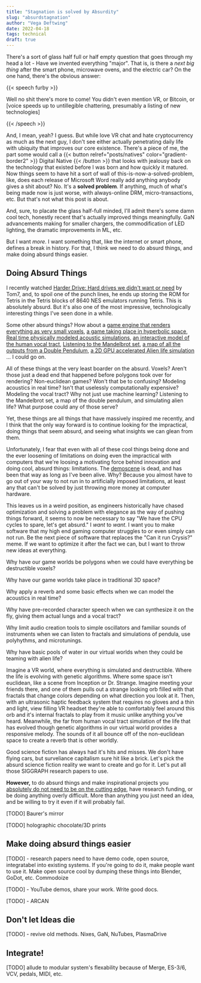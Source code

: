 ```yaml
---
title: "Stagnation is solved by Absurdity"
slug: "absurdstagnation"
author: "Vega Deftwing"
date: 2022-04-18
tags: technical
draft: true
---
```


There's a sort of glass half full or half empty question that goes through my head a lot - Have we invented everything "major". That is, is there a *next big thing* after the smart phone, microwave ovens, and the electric car? On the one hand, there's the obvious answer:

{{< speech furby >}}

Well no shit there's more to come! You didn't even mention VR, or Bitcoin, or [voice speeds up to untillegible chattering, presumably a listing of new technologies]

{{< /speech >}}

And, I mean, yeah? I guess. But while love VR chat and hate cryptocurrency as much as the next guy, I don't see either actually penetrating daily life with ubiquity that improves our core existence. There's a piece of me, the part some would call a  {{< button relref="posts/natives" color="gradient-border2" >}} Digital Native {{< /button >}} that looks with jealousy back on the technology that existed before I was born and how quickly it matured. Now things seem to have hit a sort of wall of this-is-now-a-solved-problem, like, does each release of Microsoft Word really add anything anybody gives a shit about? No. It's a **solved problem**. If anything, much of what's being made now is just worse, with always-online DRM, micro-transactions, etc. But that's not what this post is about.

And, sure, to placate the glass half-full minded, I'll admit there's some damn cool tech, honestly recent that's actually improved things meaningfully. GaN advancements making for smaller chargers, the commodification of LED lighting, the dramatic improvements in ML, etc.

But I want *more*. I want something that, like the internet or smart phone, defines a break in history. For that, I think we need to do absurd things, and make doing absurd things easier.

## Doing Absurd Things

I recently watched [Harder Drive: Hard drives we didn't want or need](https://www.youtube.com/watch?v=JcJSW7Rprio) by Tom7, and, to spoil one of the punch lines, he ends up storing the ROM for Tetris in the Tetris blocks of 8640 NES emulators running Tetris. This is absolutely absurd. But it's also one of the most impressive, technologically interesting things I've seen done in a while.

Some other absurd things? How about a [game engine that renders everything as very small voxels](https://www.youtube.com/watch?v=8ptH79R53c0), [a game taking place in hyperbolic space](https://www.youtube.com/watch?v=VYfWfrk5P7w), [Real time physically modeled acoustic simulations](https://youtu.be/t952yS8tcg8?t=156), [an interactive model of the human vocal tract](https://dood.al/pinktrombone/), [Listening to the Mandelbrot set](https://www.youtube.com/watch?v=GiAj9WW1OfQ), [a map of all the outputs from a Double Pendulum](https://observablehq.com/@rreusser/the-double-pendulum-fractal?collection=@rreusser/writeups), [a 2D GPU accelerated Alien life simulation](https://github.com/chrxh/alien) ... I could go on.

All of these things at the very least boarder on the absurd. Voxels? Aren't those just a dead end that happened before polygons took over for rendering? Non-euclidean games? Won't that be to confusing? Modeling acoustics in real time? Isn't that uselessly computationally expensive? Modeling the vocal tract? Why not just use machine learning? Listening to the Mandelbrot set, a map of the double pendulum, and simulating alien life? What purpose could any of those serve?

Yet, these things are all things that have massively inspired me recently, and I think that the only way forward is to continue looking for the impractical, doing things that seem absurd, and seeing what insights we can glean from them.

Unfortunately, I fear that even with all of these cool things being done and the ever loosening of limitations on doing even the impractical with computers that we're loosing a motivating force behind innovation and doing cool, absurd things: limitations. The [demoscene](https://en.wikipedia.org/wiki/Demoscene) is dead, and has been that way as long as I've been alive. Why? Because you almost have to go out of your way to not run in to artificially imposed limitations, at least any that can't be solved by just throwing more money at computer hardware.

This leaves us in a weird position, as engineers historically have chased optimization and solving a problem with elegance as the way of pushing things forward, it seems to now be necessary to say "We have the CPU cycles to spare, let's get absurd." I *want* to *want*. I want you to make software that my high end gaming computer struggles to or even simply can not run. Be the next piece of software that replaces the "Can it run Crysis?" meme. If we want to optimize it after the fact we can, but I want to throw new ideas at everything.

Why have our game worlds be polygons when we could have everything be destructible voxels?

Why have our game worlds take place in traditional 3D space?

Why apply a reverb and some basic effects when we can model the acoustics in real time?

Why have pre-recorded character speech when we can synthesize it on the fly, giving them actual lungs and a vocal tract?

Why limit audio creation tools to simple oscillators and familiar sounds of instruments when we can listen to fractals and simulations of pendula, use polyhythms, and microtunings.

Why have basic pools of water in our virtual worlds when they could be teaming with alien life?

Imagine a VR world, where everything is simulated and destructible. Where the life is evolving with genetic algorithms. Where some space isn't euclidean, like a scene from Inception or Dr. Strange. Imagine meeting your friends there, and one of them pulls out a strange looking orb filled with that fractals that change colors depending on what direction you look at it. Then, with an ultrasonic haptic feedback system that requires no gloves and a thin and light, view filling VR headset they're able to comfortably feel around this orb and it's internal fractals to play from it music unlike anything you've heard. Meanwhile, the far from human vocal tract simulation of the life that has evolved though genetic algorithms in our virtual world provides a responsive melody. The sounds of it all bounce off of the non-euclidean space to create a reverb that is other worldly.

Good science fiction has always had it's hits and misses. We don't have flying cars, but surveliance capitalism sure hit like a brick. Let's pick the absurd science fiction reality we want to create and go for it. Let's put all those SIGGRAPH research papers to use.

**However,** to do absurd things and make inspirational projects you <u>absolutely do not need to be on the cutting edge</u>, have research funding, or be doing anything overly difficult. More than anything you just need an idea, and be willing to try it even if it will probably fail.

[TODO] Baurer's mirror

[TODO] holographic chocolate/3D prints



## Make doing absurd things easier

[TODO] - research papers need to have demo code, open source, integratabel into existing systems. If you're going to do it, make people want to use it. Make open source cool by dumping these things into Blender, GoDot, etc. Commodoize

[TODO] - YouTube demos, share your work. Write good docs.

[TODO] - ARCAN

## Don't let Ideas die

[TODO] - revive old methods. Nixes, GaN, NuTubes, PlasmaDrive

## Integrate!

[TODO] allude to modular system's flexability because of Merge, ES-3/6, VCV, pedals, MIDI, etc.
